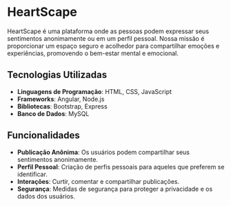 # HeartScape

HeartScape é uma plataforma onde as pessoas podem expressar seus sentimentos anonimamente ou em um perfil pessoal. Nossa missão é proporcionar um espaço seguro e acolhedor para compartilhar emoções e experiências, promovendo o bem-estar mental e emocional.

## Tecnologias Utilizadas

- **Linguagens de Programação**: HTML, CSS, JavaScript
- **Frameworks**: Angular, Node.js
- **Bibliotecas**: Bootstrap, Express
- **Banco de Dados**: MySQL

## Funcionalidades

- **Publicação Anônima**: Os usuários podem compartilhar seus sentimentos anonimamente.
- **Perfil Pessoal**: Criação de perfis pessoais para aqueles que preferem se identificar.
- **Interações**: Curtir, comentar e compartilhar publicações.
- **Segurança**: Medidas de segurança para proteger a privacidade e os dados dos usuários.
